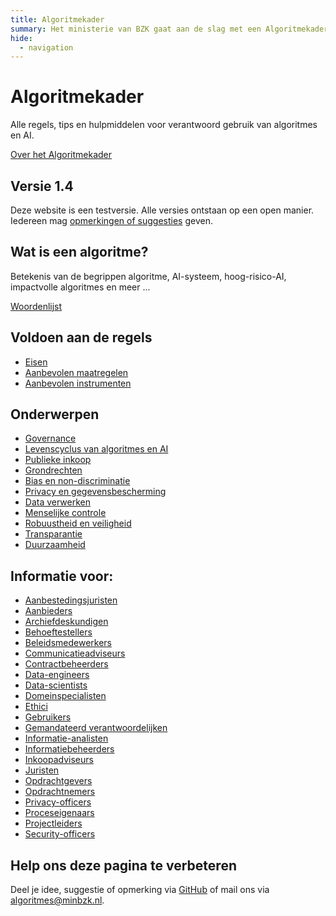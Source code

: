 ```yaml
---
title: Algoritmekader
summary: Het ministerie van BZK gaat aan de slag met een Algoritmekader. Het doel daarvan is om overheden op praktische wijze te ondersteunen, zodat zij op een wettige en ethisch verantwoorde wijze algoritmes en AI-systemen gebruiken.
hide:
  - navigation
---
```

# Algoritmekader
Alle regels, tips en hulpmiddelen voor verantwoord gebruik van algoritmes en AI.

[Over het Algoritmekader](https://minbzk.github.io/Algoritmekader/overhetalgoritmekader/)

## Versie 1.4
Deze website is een testversie. Alle versies ontstaan op een open manier. Iedereen mag [opmerkingen of suggesties](https://minbzk.github.io/Algoritmekader/overhetalgoritmekader/CONTRIBUTING/) geven.

## Wat is een algoritme?
Betekenis van de begrippen algoritme, AI-systeem, hoog-risico-AI, impactvolle algoritmes en meer ...

[Woordenlijst](https://minbzk.github.io/Algoritmekader/overhetalgoritmekader/definities/)

## Voldoen aan de regels
- [Eisen](https://minbzk.github.io/Algoritmekader/vereisten/)
- [Aanbevolen maatregelen](https://minbzk.github.io/Algoritmekader/maatregelen/)
- [Aanbevolen instrumenten](https://minbzk.github.io/Algoritmekader/instrumenten/)

## Onderwerpen
- [Governance](https://minbzk.github.io/Algoritmekader/governance/)
- [Levenscyclus van algoritmes en AI](https://minbzk.github.io/Algoritmekader/levenscyclus/)
- [Publieke inkoop](https://minbzk.github.io/Algoritmekader/bouwblokken/publieke-inkoop/)
- [Grondrechten](https://minbzk.github.io/Algoritmekader/bouwblokken/fundamentele-rechten/)
- [Bias en non-discriminatie](https://minbzk.github.io/Algoritmekader/bouwblokken/bias-en-non-discriminatie/)
- [Privacy en gegevensbescherming](https://minbzk.github.io/Algoritmekader/bouwblokken/privacy-en-gegevensbescherming/)
- [Data verwerken](https://minbzk.github.io/Algoritmekader/bouwblokken/data/)
- [Menselijke controle](https://minbzk.github.io/Algoritmekader/bouwblokken/menselijke-controle/)
- [Robuustheid en veiligheid](https://minbzk.github.io/Algoritmekader/bouwblokken/technische-robuustheid-en-veiligheid/)
- [Transparantie](https://minbzk.github.io/Algoritmekader/bouwblokken/transparantie/)
- [Duurzaamheid](https://minbzk.github.io/Algoritmekader/bouwblokken/duurzaamheid/)

## Informatie voor:
- [Aanbestedingsjuristen](https://minbzk.github.io/Algoritmekader/rollen/aanbestedingsjurist/)
- [Aanbieders](https://minbzk.github.io/Algoritmekader/rollen/aanbieder/)
- [Archiefdeskundigen](https://minbzk.github.io/Algoritmekader/rollen/archiefdeskundige/)
- [Behoeftestellers](https://minbzk.github.io/Algoritmekader/rollen/behoeftesteller/)
- [Beleidsmedewerkers](https://minbzk.github.io/Algoritmekader/rollen/beleidsmedewerker/)
- [Communicatieadviseurs](https://minbzk.github.io/Algoritmekader/rollen/communicatieadviseur/)
- [Contractbeheerders](https://minbzk.github.io/Algoritmekader/rollen/contractbeheerder/)
- [Data-engineers](https://minbzk.github.io/Algoritmekader/rollen/data-engineer/)
- [Data-scientists](https://minbzk.github.io/Algoritmekader/rollen/data-scientist/)
- [Domeinspecialisten](https://minbzk.github.io/Algoritmekader/rollen/domeinspecialist/)
- [Ethici](https://minbzk.github.io/Algoritmekader/rollen/ethicus/)
- [Gebruikers](https://minbzk.github.io/Algoritmekader/rollen/gebruiker/)
- [Gemandateerd verantwoordelijken](https://minbzk.github.io/Algoritmekader/rollen/gemandateerd-verantwoordelijke/)
- [Informatie-analisten](https://minbzk.github.io/Algoritmekader/rollen/informatie-analist/)
- [Informatiebeheerders](https://minbzk.github.io/Algoritmekader/rollen/informatiebeheerder/)
- [Inkoopadviseurs](https://minbzk.github.io/Algoritmekader/rollen/inkoopadviseur/)
- [Juristen](https://minbzk.github.io/Algoritmekader/rollen/jurist/)
- [Opdrachtgevers](https://minbzk.github.io/Algoritmekader/rollen/opdrachtgever/)
- [Opdrachtnemers](https://minbzk.github.io/Algoritmekader/rollen/opdrachtnemer/)
- [Privacy-officers](https://minbzk.github.io/Algoritmekader/rollen/privacy-officer/)
- [Proceseigenaars](https://minbzk.github.io/Algoritmekader/rollen/proceseigenaar/)
- [Projectleiders](https://minbzk.github.io/Algoritmekader/rollen/projectleider/)
- [Security-officers](https://minbzk.github.io/Algoritmekader/rollen/security-officer/)

## Help ons deze pagina te verbeteren
Deel je idee, suggestie of opmerking via [GitHub](https://github.com/MinBZK/Algoritmekader/edit/main/docs/index.md) of mail ons via [algoritmes@minbzk.nl](mailto:algoritmes@minbzk.nl).
